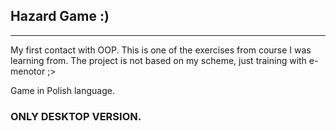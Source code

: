 ## Hazard Game :)
_______________________

My first contact with OOP. This is one of the exercises from course I was learning from. The project is not based on my scheme,
just training with e-menotor ;>

Game in Polish language.

### ONLY DESKTOP VERSION.